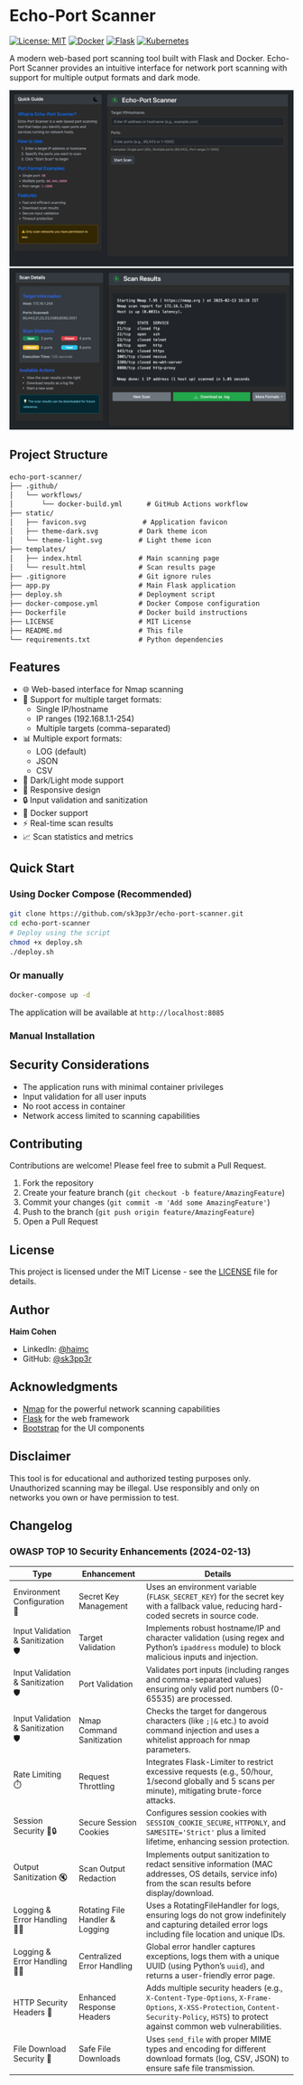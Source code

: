 # Echo-Port Scanner

[![License: MIT](https://img.shields.io/badge/License-MIT-yellow.svg)](https://opensource.org/licenses/MIT)
[![Docker](https://img.shields.io/badge/docker-%230db7ed.svg?style=flat&logo=docker&logoColor=white)](https://www.docker.com/)
[![Flask](https://img.shields.io/badge/flask-%23000.svg?style=flat&logo=flask&logoColor=white)](https://flask.palletsprojects.com/)
[![Kubernetes](https://img.shields.io/badge/kubernetes-%23326ce5.svg?style=flat&logo=kubernetes&logoColor=white)](https://kubernetes.io/)

A modern web-based port scanning tool built with Flask and Docker. Echo-Port Scanner provides an intuitive interface for network port scanning with support for multiple output formats and dark mode.

![Echo-Port Scanner Screenshot](screenshots/main.jpg)
![Echo-Port Scanner Screenshot](screenshots/results.png)

## Project Structure
```
echo-port-scanner/
├── .github/
│   └── workflows/
│       └── docker-build.yml      # GitHub Actions workflow
├── static/
│   ├── favicon.svg              # Application favicon
│   ├── theme-dark.svg          # Dark theme icon
│   └── theme-light.svg         # Light theme icon
├── templates/
│   ├── index.html              # Main scanning page
│   └── result.html             # Scan results page
├── .gitignore                  # Git ignore rules
├── app.py                      # Main Flask application
├── deploy.sh                   # Deployment script
├── docker-compose.yml          # Docker Compose configuration
├── Dockerfile                  # Docker build instructions
├── LICENSE                     # MIT License
├── README.md                   # This file
└── requirements.txt            # Python dependencies
```

## Features

- 🌐 Web-based interface for Nmap scanning
- 🎯 Support for multiple target formats:
  - Single IP/hostname
  - IP ranges (192.168.1.1-254)
  - Multiple targets (comma-separated)
- 📊 Multiple export formats:
  - LOG (default)
  - JSON
  - CSV
- 🌙 Dark/Light mode support
- 📱 Responsive design
- 🔒 Input validation and sanitization
- 🐳 Docker support
- ⚡ Real-time scan results
- 📈 Scan statistics and metrics

## Quick Start

### Using Docker Compose (Recommended)
```bash
git clone https://github.com/sk3pp3r/echo-port-scanner.git
cd echo-port-scanner
# Deploy using the script
chmod +x deploy.sh
./deploy.sh
```

### Or manually
```bash
docker-compose up -d
```

The application will be available at `http://localhost:8085`

### Manual Installation

## Security Considerations

- The application runs with minimal container privileges
- Input validation for all user inputs
- No root access in container
- Network access limited to scanning capabilities

## Contributing

Contributions are welcome! Please feel free to submit a Pull Request.

1. Fork the repository
2. Create your feature branch (`git checkout -b feature/AmazingFeature`)
3. Commit your changes (`git commit -m 'Add some AmazingFeature'`)
4. Push to the branch (`git push origin feature/AmazingFeature`)
5. Open a Pull Request

## License

This project is licensed under the MIT License - see the [LICENSE](LICENSE) file for details.

## Author

**Haim Cohen**
- LinkedIn: [@haimc](https://www.linkedin.com/in/haimc/)
- GitHub: [@sk3pp3r](https://github.com/sk3pp3r)

## Acknowledgments

- [Nmap](https://nmap.org/) for the powerful network scanning capabilities
- [Flask](https://flask.palletsprojects.com/) for the web framework
- [Bootstrap](https://getbootstrap.com/) for the UI components

## Disclaimer

This tool is for educational and authorized testing purposes only. Unauthorized scanning may be illegal. Use responsibly and only on networks you own or have permission to test.

##  Changelog

### OWASP TOP 10 Security Enhancements (2024-02-13)
| **Type**               | **Enhancement**                     | **Details**                                                                                                                                       |
|--------------------------------|-------------------------------------|---------------------------------------------------------------------------------------------------------------------------------------------------|
| Environment Configuration 🔑   | Secret Key Management               | Uses an environment variable (`FLASK_SECRET_KEY`) for the secret key with a fallback value, reducing hard-coded secrets in source code.           |
| Input Validation & Sanitization 🛡️| Target Validation                    | Implements robust hostname/IP and character validation (using regex and Python’s `ipaddress` module) to block malicious inputs and injection.    |
| Input Validation & Sanitization 🛡️| Port Validation                     | Validates port inputs (including ranges and comma-separated values) ensuring only valid port numbers (0-65535) are processed.                         |
| Input Validation & Sanitization 🛡️| Nmap Command Sanitization           | Checks the target for dangerous characters (like `;\|&` etc.) to avoid command injection and uses a whitelist approach for nmap parameters.         |
| Rate Limiting ⏱️               | Request Throttling                  | Integrates Flask-Limiter to restrict excessive requests (e.g., 50/hour, 1/second globally and 5 scans per minute), mitigating brute-force attacks. |
| Session Security 🍪🔒          | Secure Session Cookies              | Configures session cookies with `SESSION_COOKIE_SECURE`, `HTTPONLY`, and `SAMESITE='Strict'` plus a limited lifetime, enhancing session protection. |
| Output Sanitization 🔇          | Scan Output Redaction               | Implements output sanitization to redact sensitive information (MAC addresses, OS details, service info) from the scan results before display/download. |
| Logging & Error Handling 📜🚨    | Rotating File Handler & Logging     | Uses a RotatingFileHandler for logs, ensuring logs do not grow indefinitely and capturing detailed error logs including file location and unique IDs. |
| Logging & Error Handling 📜🚨    | Centralized Error Handling          | Global error handler captures exceptions, logs them with a unique UUID (using Python’s `uuid`), and returns a user-friendly error page.            |
| HTTP Security Headers 🔐        | Enhanced Response Headers           | Adds multiple security headers (e.g., `X-Content-Type-Options`, `X-Frame-Options`, `X-XSS-Protection`, `Content-Security-Policy`, `HSTS`) to protect against common web vulnerabilities. |
| File Download Security 📂       | Safe File Downloads                 | Uses `send_file` with proper MIME types and encoding for different download formats (log, CSV, JSON) to ensure safe file transmission.             |
